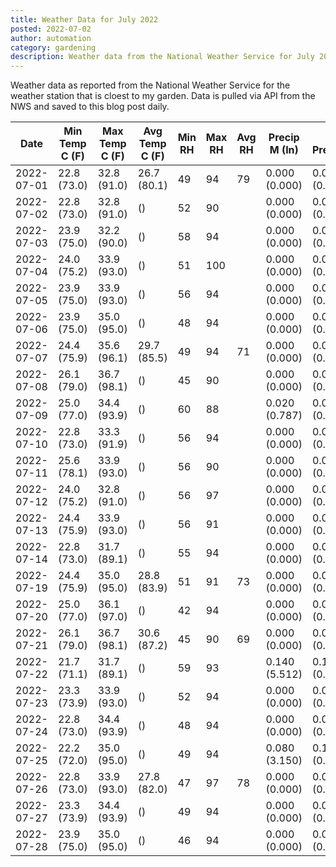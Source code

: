 ```yaml
---
title: Weather Data for July 2022
posted: 2022-07-02
author: automation
category: gardening
description: Weather data from the National Weather Service for July 2022
---
```


Weather data as reported from the National Weather Service for the weather station 
that is cloest to my garden. Data is pulled via API from the NWS and saved to this 
blog post daily.

|Date|Min Temp C (F)|Max Temp C (F)|Avg Temp C (F)|Min RH|Max RH|Avg RH|Precip M (In)|Avg Precip/Hr|
|---|---|---|---|---|---|---|---|---|
|2022-07-01|22.8 (73.0)|32.8 (91.0)|26.7 (80.1)|49|94|79|0.000 (0.000)|0.000 (0.000)|
|2022-07-02|22.8 (73.0)|32.8 (91.0)| ()|52|90||0.000 (0.000)|0.000 (0.000)|
|2022-07-03|23.9 (75.0)|32.2 (90.0)| ()|58|94||0.000 (0.000)|0.000 (0.000)|
|2022-07-04|24.0 (75.2)|33.9 (93.0)| ()|51|100||0.000 (0.000)|0.000 (0.000)|
|2022-07-05|23.9 (75.0)|33.9 (93.0)| ()|56|94||0.000 (0.000)|0.000 (0.000)|
|2022-07-06|23.9 (75.0)|35.0 (95.0)| ()|48|94||0.000 (0.000)|0.000 (0.000)|
|2022-07-07|24.4 (75.9)|35.6 (96.1)|29.7 (85.5)|49|94|71|0.000 (0.000)|0.000 (0.000)|
|2022-07-08|26.1 (79.0)|36.7 (98.1)| ()|45|90||0.000 (0.000)|0.000 (0.000)|
|2022-07-09|25.0 (77.0)|34.4 (93.9)| ()|60|88||0.020 (0.787)|0.020 (0.020)|
|2022-07-10|22.8 (73.0)|33.3 (91.9)| ()|56|94||0.000 (0.000)|0.000 (0.000)|
|2022-07-11|25.6 (78.1)|33.9 (93.0)| ()|56|90||0.000 (0.000)|0.000 (0.000)|
|2022-07-12|24.0 (75.2)|32.8 (91.0)| ()|56|97||0.000 (0.000)|0.000 (0.000)|
|2022-07-13|24.4 (75.9)|33.9 (93.0)| ()|56|91||0.000 (0.000)|0.000 (0.000)|
|2022-07-14|22.8 (73.0)|31.7 (89.1)| ()|55|94||0.000 (0.000)|0.000 (0.000)|
|2022-07-19|24.4 (75.9)|35.0 (95.0)|28.8 (83.9)|51|91|73|0.000 (0.000)|0.000 (0.000)|
|2022-07-20|25.0 (77.0)|36.1 (97.0)| ()|42|94||0.000 (0.000)|0.000 (0.000)|
|2022-07-21|26.1 (79.0)|36.7 (98.1)|30.6 (87.2)|45|90|69|0.000 (0.000)|0.000 (0.000)|
|2022-07-22|21.7 (71.1)|31.7 (89.1)| ()|59|93||0.140 (5.512)|0.117 (0.117)|
|2022-07-23|23.3 (73.9)|33.9 (93.0)| ()|52|94||0.000 (0.000)|0.000 (0.000)|
|2022-07-24|22.8 (73.0)|34.4 (93.9)| ()|48|94||0.000 (0.000)|0.000 (0.000)|
|2022-07-25|22.2 (72.0)|35.0 (95.0)| ()|49|94||0.080 (3.150)|0.105 (0.105)|
|2022-07-26|22.8 (73.0)|33.9 (93.0)|27.8 (82.0)|47|97|78|0.000 (0.000)|0.000 (0.000)|
|2022-07-27|23.3 (73.9)|34.4 (93.9)| ()|49|94||0.000 (0.000)|0.000 (0.000)|
|2022-07-28|23.9 (75.0)|35.0 (95.0)| ()|46|94||0.000 (0.000)|0.000 (0.000)|
